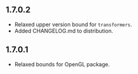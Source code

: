 1.7.0.2
--------
* Relaxed upper version bound for `transformers`.
* Added CHANGELOG.md to distribution.

1.7.0.1
--------
* Relaxed bounds for OpenGL package.
